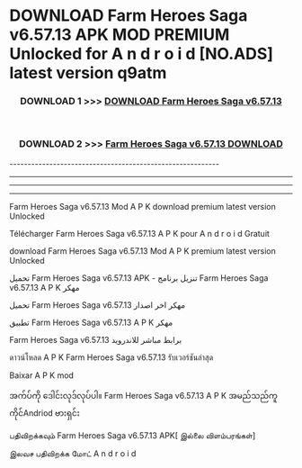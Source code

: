 # DOWNLOAD Farm Heroes Saga v6.57.13 APK MOD PREMIUM Unlocked for A n d r o i d [NO.ADS] latest version q9atm 



<div align="center">

<h3>DOWNLOAD 1 >>> <a href="https://getmod2.web.app/?judul=Farm Heroes Saga v6.57.13">DOWNLOAD Farm Heroes Saga v6.57.13</a></h3><br>

<h3>DOWNLOAD 2 >>> <a href="https://getmod2.web.app/?judul=Farm Heroes Saga v6.57.13">Farm Heroes Saga v6.57.13 DOWNLOAD </a></h3>

</div>
----------------------------------------------------------

----------------------------------------------------------

----------------------------------------------------------

----------------------------------------------------------

Farm Heroes Saga v6.57.13 Mod A P K download premium latest version Unlocked

Télécharger Farm Heroes Saga v6.57.13 A P K pour A n d r o i d Gratuit

download Farm Heroes Saga v6.57.13 Mod A P K premium latest version Unlocked

تحميل Farm Heroes Saga v6.57.13 APK - تنزيل برنامج Farm Heroes Saga v6.57.13 A P K مهكر

تحميل Farm Heroes Saga v6.57.13 مهكر اخر اصدار

تطبيق Farm Heroes Saga v6.57.13 A P K مهكر

Farm Heroes Saga v6.57.13 برابط مباشر للاندرويد

ดาวน์โหลด A P K Farm Heroes Saga v6.57.13 รับเวอร์ชันล่าสุด

Baixar A P K mod

အက်ပ်ကို ဒေါင်းလုဒ်လုပ်ပါ။ Farm Heroes Saga v6.57.13 A P K အမည်သည်ကူကိုင်Andriod ဗားရှင်း

பதிவிறக்கவும் Farm Heroes Saga v6.57.13 APK[ இல்லை விளம்பரங்கள்] 
 
இலவச பதிவிறக்க மோட் A n d r o i d



